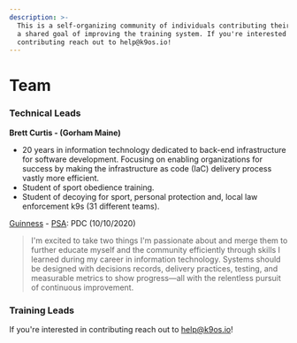 ```yaml
---
description: >-
  This is a self-organizing community of individuals contributing their time to
  a shared goal of improving the training system. If you're interested in
  contributing reach out to help@k9os.io!
---
```


# Team

### Technical Leads

**Brett Curtis - \(Gorham Maine\)**

* 20 years in information technology dedicated to back-end infrastructure for software development. Focusing on enabling organizations for success by making the infrastructure as code \(IaC\) delivery process vastly more efficient.
* Student of sport obedience training. 
* Student of decoying for sport, personal protection and, local law enforcement k9s \(31 different teams\). 

[Guinness](https://en.working-dog.com/dogs-details/6735945/VGuinnes-Noordrand-K-9) - [PSA](https://psak9-as.org): PDC \(10/10/2020\)

> I'm excited to take two things I'm passionate about and merge them to further educate myself and the community efficiently through skills I learned during my career in information technology. Systems should be designed with decisions records, delivery practices, testing, and measurable metrics to show progress—all with the relentless pursuit of continuous improvement.

### Training Leads

If you're interested in contributing reach out to help@k9os.io! 

